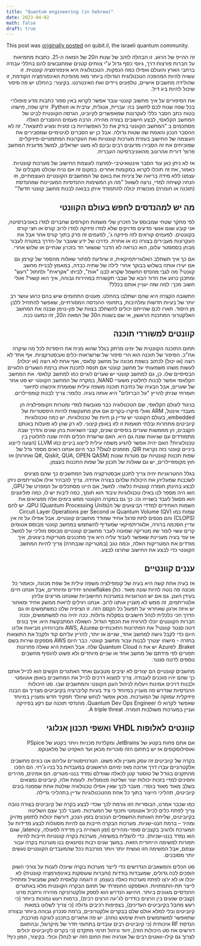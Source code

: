 ```yaml
---
title: "Quantum engineering (in hebrew)"
date: 2023-04-02
math: false
draft: true
---
```


This post was [originally posted](https://www.qubit-il.com/post/%D7%9E%D7%97%D7%A9%D7%91%D7%99%D7%9D-%D7%A7%D7%95%D7%95%D7%A0%D7%98%D7%99%D7%99%D7%9D-%D7%9C%D7%9E%D7%94%D7%A0%D7%93%D7%A1%D7%99%D7%9D-%D7%A7%D7%9C%D7%90%D7%A1%D7%99%D7%99%D7%9D) on qubit.il, the israeli quantum community.  

<div dir="rtl">

זה ההייפ של הרגע. זו הבהלה לזהב של שנות ה20 של המאה ה-21. כתבות מחמיאות על חברות פורצות דרך,                                                                                           גיוסי כסף גדול ע"י צוותים קטנים שמתגבשים להם בחללי עבודה ברחבי הארץ והעולם ואפילו כמה הנפקות. הטכנולוגיה היא אינפורמציה קוונטית. זו עשויה להיות המהפכה הטכנולוגית הגדולה ביותר מאז מהפיכת האינפורמציה הקודמת, זו שהולידה מחשבים אישיים, טלפונים ניידים ואת האינטרנט. בקיצור: בהחלט יש פה סיפור שיכול להיות ביג דיל.


את הסיפורים על איך מחשוב קוונטי עובד אפשר לקרוא באין ספור כתבות מדע פופולרי בכל שפה שנוח לכם לחשוב בה: עברית, אנגלית, ערבית או Python. זרקו שפה, מישהו בטוח כתב הסבר כללי לעקרונות שמאפשרים לקיוביט, הגרסה הקוונטית לביט של המחשב הקלאסי, לבצע חישובים בצורה מהירה. הרבה פעמים ההסברים האלה מסתכמים ב "המחשב הקוונטי בודק את כל האפשרויות בו זמנית ומגיע לתוצאה". זה לא ההסבר הנכון והאמת שזו שטות גדולה. אבל כן יש הסברים לגיטימיים שמסבירים את העוצמה של החישוב בעזרת מערכות קוונטיות ואת העקרונות המתמטיים-פיזיקליים שמוכיחים את זה הסבירו מדענים רבים ובינם לא מעט ישראלים, למשל מדענית המחשב פרופ' דורית אהרונוב מהאוניברסיטה העברית.


אז לא ניתן כאן עוד הסבר אינטואיטיבי-למחצה לעוצמת החישוב של מערכות קוונטיות. כאמור, את זה תוכלו לקרוא במקומות אחרים. במקום זה אם נניח שכולנו מקבלים על עצמנו ללא מידה בריאה של ציניות את בואם של המחשבים הקוונטיים העוצמתיים, וזו הנחה קשיחה למדי, נרצה לשאול "מה הן המשימות ההנדסיות המעניינות שמהנדסת (תוכנה או חומרה) מוכשרת יכולה להתמודד איתן בבואה לבנות מחשב קוונטי חדש?"


## מה יש למהנדסים לחפש בעולם הקוונטי

לפי מחקר שטחי שמבוסס על הזכרון שלי משמות הקורסים שחברים למדו באוניברסיטה, אני קובע שגם אנשי מדעים מדויקים שלא למדו פיזיקה למדו לרוב קורס או חצי קורס בקוונטים. לפעמים קוראים לזה פיזיקה ג', לפעמים זה פרק בתוך קורס אחר אבל את העקרונות מעבירים בצורה כזו או אחרת. כדרכו של ידע שעובר על-הדרך במטרה לעבור מבחן בסמסטר עלום, הוא כנראה לא הדבר שנשאר חד בזכרון שנתיים או שלוש אחרי.

אם כך איך תשתלב האלגוריתמיקאית, זו שיודעת לפתור שאלות מהספר של קורמן גם אם יעירו אותה בשלוש בבוקר אחרי לילה של שתיה כבדה, במאמץ לבניית מחשב קוונטי? מה לגבי מהנדס החשמל שקרא לבנו "אות", לביתו "אקראית" ולחתול "רעש" ומתכנן כרגע את הדור הבא של שבבי תקשורת במהירות גבוהה, איך הוא קשור? ואולי חשוב מכך: למה שזה יעניין אותם בכלל?

התשובה הקצרה היא שהם ישתלבו בהחלט. מעטים התחומים שיש בהם כרגע עושר רב יותר של בעיות חדשות ומלהיבות, בתחומי ההנדסה המסורתיים, שאפשר להתחיל ללבן מן היסוד. תארו לכם שהייתם יכולים להשתלב בצוות של פון-נוימן שבנה את המחשב האלקטרוני המתכנת הראשון, אי שם בשנות ה30 של המאה ה20, זה כמעט ככה.


## קוונטים למשוררי תוכנה

תחום התוכנה הקוונטית של ימינו מרתק בגלל שהוא מניח את היסודות לכל מה שיקרה אח"כ. הסיפור של תוכנה הוא הרי סיפור של שרשראות-כלים ואבסטרקציות. אף אחד לא רוצה (או יכול) לכתוב בשפת מכונה על מחשב קלאסי, ואף אחת לא רוצה (או יכולה) לעשות משהו משמעותי על מחשב קוונטי אם תנסה לתכנת אותו ברמת השערים הלוגיים הבסיסיים שלו. כן, גם למחשב קוונטי יש שערים לוגיים כמו למחשב קלאסי. את המחשב הקלאסי אפשר לבנות לחלוטין משערי NAND, במקרה של המחשב הקוונטי יש סט אחר של שערים, אבל הבעיה של כתיבת תוכנה משפה עילית שמומרת איכשהו לתיאור חומרתי שניתן להריץ "על הברזלים" היא אותה בעיה. כלומר: צריך לבנות קומפיילרים.

בניגוד לעולם הקלאסי, שם הטכנולוגיה כבר מגובשת למדי ומטרות הקומפילציה הן מעבדי אינטל, ARM ואולי מיקרו-בקרים אם אתן מתעקשות להיות היפסטריות של embedded, בעולם הקוונטי יש עדיין גן חיות של טכנולוגיות. יש כמה טכנולוגיות קיוביטים מתחרות ובלתי תואמות זו לזו באופן קיצוני. לא רק שהן לא פועלות באותם הקצבים, הן מממשות שערים בסיסיים שונים, קצבי השגיאות בהן שונים והדרך שבה מתמודדים עם שגיאות שונה גם היא. האם שרשרת הכלים תהיה שונה לחלוטין בין טכנולוגיות? האם יהיה אפשר להגיע משפה עילית לייצוג ביניים כמו LLVM (הצעה לייצוג ביניים קוונטי כזה נקראת QIR, מוזמנים לגגל)? כבר היום אנחנו רואים מספר גדל של שפות תכנות קוונטיות עם מטרות שונות (Q#, Qiskit, QUA, OPEN QASM ואחרות) אז חוץ מקומפיילרים, יש גם שאלות של תכנון של שפות התכנות בעצמן.

בגלל ההטרוגניות יהיה צריך לתכנן אבסטרקציה מעל המחשבים כך שהם מציגים לשכבות שמעליהן את היכולות שלהם בצורה אחידה. צריך להבהיר אילו אלגוריתמים ניתן לבצע בהינתן חומרה קוונטית כלשהי. למשל, אם היינו מסתכלים על המפרט של GPU, הוא היה מספר לנו באילו טכנולוגיות עיבוד הוא תומך, כמה ליבות יש לו, כמה פוליגונים הוא מסוגל לעבד בשנייה וכו. כך גם במקרה הקוונטי ממש בימים אלה ממציאים את השמות האחידים למדדי הביצועים של הQPU (Quantum Processing Units). יש להם שמות כמו Quantum Volume (QV)  או Circuit Layer Operations per Second  (CLOPS) והם מנסים לתת סרגל אחיד שמודד מחשבים קוונטיים. אבל אפילו על זה אין עדיין הסכמה ברורה, אלגוריתמיקאי שמעדיף להשתמש במחשב קוונטי מבוסס אטומים קרים עשוי לומר שזו מטריקה שמוטה לעבר מחשבים קוונטיים מבוסס מוליכי על למשל. אז עוד בעיה מעניינת שאפשר לעבוד עליה היא איך מתכננים מטריקות ביצועים, איך מודדים את המטריקות האלה, וכמה טוב (במטריקה שנבחרה) צריך להיות המחשב הקוונטי כדי לבצע את החישוב שתרצו לבצע.


## עננים קוונטיים

אז בעיה אחת קשה היא בעיה של קומפילציה משפה עילית אל שפת מכונה, וכאמור כל מכונה פה נוטה להיות שונה מאוד. כולן snowflakes יחידים ומיוחדים, אבל אנחנו חיים בעידן הענן. גם אם יש הטרוגניות במערכות החישוביות שאנחנו מריצים עליהן אלגוריתמים, זה ממש לא מעניין אותנו לרוב. אנחנו רגילים לראות ממשק אחיד ומאחור יש איזה ארגון שאחראי על תפעול כל הקסם הזה. זו הציפיה שלנו כמשתמשים וזו גם הדרך הכי כלכלית לנהל חישובים בסקלות גדולות. ככה יהיה נוח למשתמשים, וככה חברות הקוונטים יוכלו להרוויח את הכסף הגדול. השאלה המתבקשת היא: איך בונים דטה סנטר קוונטי? את הפתרונות התוכנתיים שAWS, Azure וחברותיהן מביאות אלינו היום כדי לקבל גישה למחשב אחד, שניים או יותר, להריץ עליהם קוד ולקבל את התוצאות בחזרה - מישהו יצטרך לבנות עבור מחשוב קוונטי. כבר היום AWS מספקים שירות בשם Braket.  לAzure יש את ה Quantum Cloud  שלה. אבל האמת היא שאלה פתרונות תפורים לפי מידתם של מחשב אחד או שניים מיוחדים ולא פשוט להוסיף מחשבים נוספים לדטה סנטר.

מחשבים קוונטיים הם יצורים לא יציבים מטבעם ואחד האתגרים הקשים הוא לכייל אותם כך שהם יהיו מוכנים לעבודה. צריך למצוא דרכים לכייל את המחשבים באופן אוטומטי ולבנות דרכים אמינות ויעלות לניהול הענן הקוונטי והמחשבים שבו. סט היכולות ההנדסיות שנדרש פה מעניין במיוחד כי ציד בעיות קליברציה בקיוביטים מצריך גם הבנה פיזיקלית עמוקה של המערכות. מכאן אפשר לנחש שיוולד תפקיד חדש ומעניין במיוחד שאפשר לקרוא לו Quantum Dev Ops Engineer. מהנדסי תוכנה עם רקע בפיזיקה ועניין במערכות משולבות חומרה. A triple threat.


## קוונטים לאלופות VHDL ואשפי תכנון אנלוגי

אם אתם פחות בקטע של JetBrains ומקלדות מכניות ויותר בקטע של PSpice ואוסילוסקופים אז יש בתחום הזה סוכריות מכאן ועד האקזיט של מלאנוקס.

בקרה של קיוביטים זה עסק מעניין ולא פשוט. הטרנזיסטורים עליהם אנו בונים מחשבים אלקטרוניים עברו דרך ארוכה מאז ימיהם הראשונים במעבדות בל בניו ג'רזי. הם הפכו מהתקנים בגודל של טוסטר קטן לכאלה שגודלם נמדד בננו-מטרים. הם אמינים, מהירים וחסינים למדי בזכות יכולות יצור ושליטה פנומנליות. לעומת אלה, קיוביטים נמצאים בשלב מאוד מאוד בוסרי. מעבר לכך שאין אפילו טכנולוגיה שולטת אחת שממנה בונים קיוביטים, תהליכי הייצור בתוך כל אחת מהטכנולוגיות עדיין בתהליכי גדילה.

כמו שכבר אמרנו, הבוסריות הזו גורמת לכך שכדי לבצע בקרה של קיוביטים בצורה טובה צריך לפתח כלים לכיול אוטומטי ותכוף של המערכות. מעבר לכך עצם השליטה בקיוביטים, שליחת האותות החשמליים הנכונים בזמן הנכון, דורשת יכולות לתזמון מדויק ומהיר – ברמת הננו-שניות. מערכות הבקרה חייבות גם להיות מסוגלות לבצע מדידות על המערכת ולהגיב בקצבים סופר-מהירים (זמן השהייה בין מדידה לפעולה, latency, שגם הוא נמדד בננו-שניות). כדי להצליח במשימה, מערכות בקרה קוונטיות חייבות להיות תפורות למשימה הייחודית הזאת. במשך שנים רבות נסיונאים בנו מערכות בקרה עבור עצמם, אבל המשימה הזו נעשית יותר ויותר מורכבת ככל שהמעבדים הקוונטיים נעשים יותר מסובכים. 

סט הכלים והמשאבים הנדרשים כדי לייצר מערכות בקרה שיוכלו לענות על צורכי השוק הופכים לכה גדולים, שמעבדות בודדות (וחברות שעוסקות באינפורמציה קוונטית) לא יוכלו או לא ירצו לפתח מערכות כאלה בעצמן. זו דוגמה קלאסית לשוק שמבשיל ומתחיל לייצר תת-התמחויות. האספקט החומרתי של תחום הבקרה הקוונטית מלא באתגרים ההנדסיים מגוונים ביותר. ההישג הנדרש הוא לספק אלקטרוניקה מהירה ורחבת סרט (קצבים שנעים בין הרצים בודדים לג'יגה הרצים רבים), ברמות רעש נמוכות ביותר (כי רעש מחבל בקיוביטים העדינים), בצפיפות רכיבים גדולה (כי צריך לשלוט במאות קיוביטים ובלי למלא אולם שלם בבקרים אלקטרוניים, ברמת סנכרון גבוהה ביותר ובצורה שתאפשר למשתמשים חווית שימוש נוחה). יש פה אתגרים בתכנון לוגיקה מורכבת, הנדסת RF איכותית (כי קיוביטים רבים עובדים בתחומי תדר של מיקרוגל, ובהתאם דורשים את סט היכולות הזה), זיווד וניהול תרמי מתקדם (כי בקרים לקיוביטים יכולים לצרוך גם קילו-וואטים רבים של אנרגיה ואת החום הזה יש לנהל) וכולי. בקיצור, המון כיף!

